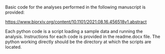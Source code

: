 

Basic code for the analyses performed in the following manuscript is provided:

https://www.biorxiv.org/content/10.1101/2021.08.16.456518v1.abstract

Each python code is a script loading a sample data and running the analysis. Instructions for each code is provided in the readme.docx file. The python working directly should be the directory at which the scripts are located.
